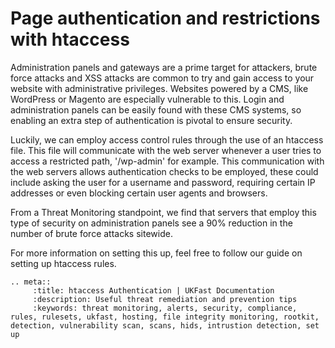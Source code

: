 # Page authentication and restrictions with htaccess

Administration panels and gateways are a prime target for attackers, brute force attacks and XSS attacks are common to try and gain access to your website with administrative privileges. Websites powered by a CMS, like WordPress or Magento are especially vulnerable to this. Login and administration panels can be easily found with these CMS systems, so enabling an extra step of authentication is pivotal to ensure security.

Luckily, we can employ access control rules through the use of an htaccess file. This file will communicate with the web server whenever a user tries to access a restricted path, '/wp-admin' for example. This communication with the web servers allows authentication checks to be employed, these could include asking the user for a username and password, requiring certain IP addresses or even blocking certain user agents and browsers.

From a Threat Monitoring standpoint, we find that servers that employ this type of security on administration panels see a 90% reduction in the number of brute force attacks sitewide.

For more information on setting this up, feel free to follow our guide on setting up htaccess rules.

```eval_rst
.. meta::
     :title: htaccess Authentication | UKFast Documentation
     :description: Useful threat remediation and prevention tips
     :keywords: threat monitoring, alerts, security, compliance, rules, rulesets, ukfast, hosting, file integrity monitoring, rootkit, detection, vulnerability scan, scans, hids, intrustion detection, set up
